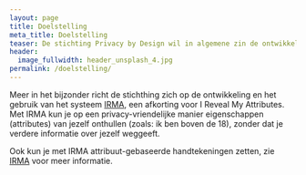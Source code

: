 ```yaml
---
layout: page
title: Doelstelling
meta_title: Doelstelling
teaser: De stichting Privacy by Design wil in algemene zin de ontwikkeling en het gebruik van privacy-vriendelijke en goed-beveiligde ICT bevorderen.
header:
  image_fullwidth: header_unsplash_4.jpg
permalink: /doelstelling/
---
```


Meer in het bijzonder richt de stichthing zich op de ontwikkeling en
het gebruik van het systeem [IRMA](/irma), een afkorting voor I Reveal
My Attributes.  Met IRMA kun je op een privacy-vriendelijke manier
eigenschappen (attributes) van jezelf onthullen (zoals: ik ben boven
de 18), zonder dat je verdere informatie over jezelf weggeeft.

Ook kun je met IRMA attribuut-gebaseerde handtekeningen zetten,
zie [IRMA](/irma) voor meer informatie.
